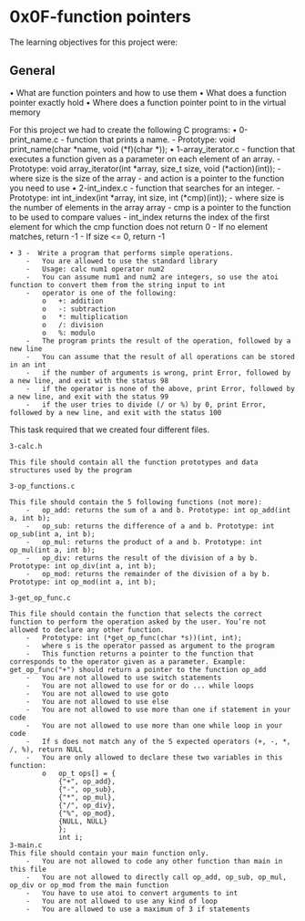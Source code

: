 # **0x0F-function pointers**

The learning objectives for this project were:

## **General**

• What are function pointers and how to use them
• What does a function pointer exactly hold 
• Where does a function pointer point to in the virtual memory

For this project we had to create the following C programs:
	• 0-print_name.c - function that prints a name.
		-	Prototype: void print_name(char *name, void (*f)(char *));
	• 1-array_iterator.c - function that executes a function given as a parameter on each element of an array.
		-	Prototype: void array_iterator(int *array, size_t size, void (*action)(int));
		-	where size is the size of the array
		-	and action is a pointer to the function you need to use
	• 2-int_index.c - function that searches for an integer.
		-	Prototype: int int_index(int *array, int size, int (*cmp)(int));
		-	where size is the number of elements in the array array
		-	cmp is a pointer to the function to be used to compare values
		-	int_index returns the index of the first element for which the cmp function does not return 0
		-	If no element matches, return -1
		-	If size <= 0, return -1

	• 3 -  Write a program that performs simple operations.
		-	You are allowed to use the standard library	
		-	Usage: calc num1 operator num2
		-	You can assume num1 and num2 are integers, so use the atoi function to convert them from the string input to int
		-	operator is one of the following:
			o	+: addition
			o	-: subtraction
			o	*: multiplication
			o	/: division
			o	%: modulo
		-	The program prints the result of the operation, followed by a new line
		-	You can assume that the result of all operations can be stored in an int
		-	if the number of arguments is wrong, print Error, followed by a new line, and exit with the status 98
		-	if the operator is none of the above, print Error, followed by a new line, and exit with the status 99
		-	if the user tries to divide (/ or %) by 0, print Error, followed by a new line, and exit with the status 100

This task required that we created four different files.

	3-calc.h
	
	This file should contain all the function prototypes and data structures used by the program
	
	3-op_functions.c

	This file should contain the 5 following functions (not more):
		-	op_add: returns the sum of a and b. Prototype: int op_add(int a, int b);
		-	op_sub: returns the difference of a and b. Prototype: int op_sub(int a, int b);
		-	op_mul: returns the product of a and b. Prototype: int op_mul(int a, int b);
		-	op_div: returns the result of the division of a by b. Prototype: int op_div(int a, int b);
		-	op_mod: returns the remainder of the division of a by b. Prototype: int op_mod(int a, int b);

	3-get_op_func.c

	This file should contain the function that selects the correct function to perform the operation asked by the user. You’re not allowed to declare any other function.
		-	Prototype: int (*get_op_func(char *s))(int, int);
		-	where s is the operator passed as argument to the program
		-	This function returns a pointer to the function that corresponds to the operator given as a parameter. Example: get_op_func("+") should return a pointer to the function op_add
		-	You are not allowed to use switch statements
		-	You are not allowed to use for or do ... while loops
		-	You are not allowed to use goto
		-	You are not allowed to use else
		-	You are not allowed to use more than one if statement in your code
		-	You are not allowed to use more than one while loop in your code
		-	If s does not match any of the 5 expected operators (+, -, *, /, %), return NULL
		-	You are only allowed to declare these two variables in this function:
			o	op_t ops[] = {
				{"+", op_add},
				{"-", op_sub},
				{"*", op_mul},
				{"/", op_div},
				{"%", op_mod},
				{NULL, NULL}
				};
				int i;
	3-main.c
	This file should contain your main function only.
		-	You are not allowed to code any other function than main in this file
		-	You are not allowed to directly call op_add, op_sub, op_mul, op_div or op_mod from the main function
		-	You have to use atoi to convert arguments to int
		-	You are not allowed to use any kind of loop
		-	You are allowed to use a maximum of 3 if statements

